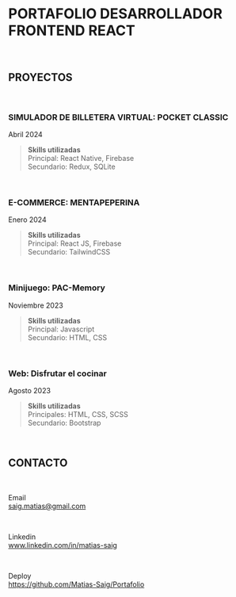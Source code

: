 # PORTAFOLIO DESARROLLADOR FRONTEND REACT

<br>

## PROYECTOS
<br>


### SIMULADOR DE BILLETERA VIRTUAL: POCKET CLASSIC
Abril 2024

> **Skills utilizadas**  
> Principal: React Native, Firebase  
> Secundario: Redux, SQLite

<br>


### E-COMMERCE: MENTAPEPERINA
Enero 2024

> **Skills utilizadas**  
> Principal: React JS, Firebase  
> Secundario: TailwindCSS

<br>

### Minijuego: PAC-Memory
Noviembre 2023

> **Skills utilizadas**  
> Principal: Javascript  
> Secundario: HTML, CSS

<br>

### Web: Disfrutar el cocinar
Agosto 2023

> **Skills utilizadas**  
> Principales: HTML, CSS, SCSS    
> Secundario: Bootstrap

<br>




## CONTACTO

<br>

Email  
<saig.matias@gmail.com>

<br>

Linkedin  
www.linkedin.com/in/matias-saig

<br>

Deploy  
[https://github.com/Matias-Saig/Portafolio
](https://matias-saig.github.io/Portafolio/)
